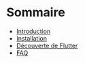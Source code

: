 # Sommaire

* [Introduction](introduction.md)
* [Installation](installation.md)
* [Découverte de Flutter](decouverte-flutter.md)
* [FAQ](faq.md)
